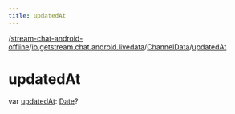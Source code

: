 ```yaml
---
title: updatedAt
---
```

/[stream-chat-android-offline](../../index.md)/[io.getstream.chat.android.livedata](../index.md)/[ChannelData](index.md)/[updatedAt](updatedAt.md)  
  
  
  
# updatedAt  
var [updatedAt](updatedAt.md): [Date](https://developer.android.com/reference/kotlin/java/util/Date.html)?
